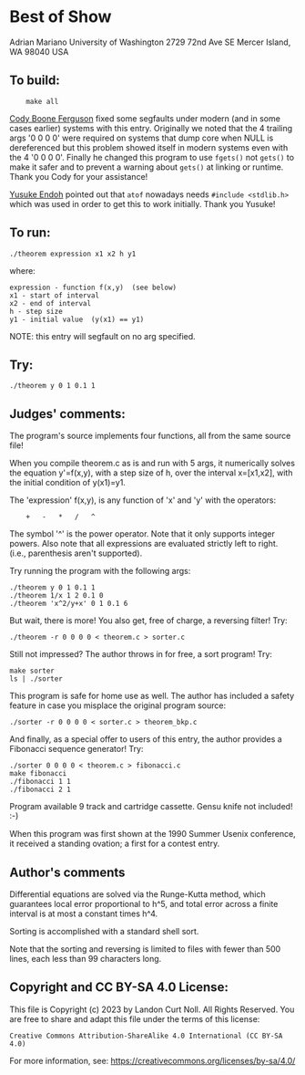 # Best of Show

Adrian Mariano
University of Washington
2729 72nd Ave SE
Mercer Island, WA 98040
USA


## To build:

        make all

[Cody Boone Ferguson](/winners.html#Cody_Boone_Ferguson) fixed some segfaults
under modern (and in some cases earlier) systems with this entry. Originally we
noted that the 4 trailing args '0 0 0 0' were required on systems that dump core
when NULL is dereferenced but this problem showed itself in modern systems even
with the 4 '0 0 0 0'. Finally he changed this program to use `fgets()` not
`gets()` to make it safer and to prevent a warning about `gets()` at linking or
runtime. Thank you Cody for your assistance!

[Yusuke Endoh](/winners.html#Yusuke_Endoh) pointed out that `atof` nowadays
needs `#include <stdlib.h>` which was used in order to get this to work
initially. Thank you Yusuke!


## To run:

	./theorem expression x1 x2 h y1

where:

	expression - function f(x,y)  (see below)
	x1 - start of interval
	x2 - end of interval
	h - step size
	y1 - initial value  (y(x1) == y1)

NOTE: this entry will segfault on no arg specified.

## Try:

	./theorem y 0 1 0.1 1



## Judges' comments:

The program's source implements four functions, all from the
same source file!

When you compile theorem.c as is and run with 5 args, it numerically
solves the equation y'=f(x,y), with a step size of h, over the interval 
x=[x1,x2], with the initial condition of y(x1)=y1.

The 'expression' f(x,y), is any function of 'x' and 'y' with the
operators:

	    +	-	*	/	^

The symbol '^' is the power operator.  Note that it only supports
integer powers.  Also note that all expressions are evaluated strictly 
left to right.  (i.e., parenthesis aren't supported).

Try running the program with the following args:

	./theorem y 0 1 0.1 1
	./theorem 1/x 1 2 0.1 0
	./theorem 'x^2/y+x' 0 1 0.1 6

But wait, there is more!  You also get, free of charge, a 
reversing filter!  Try:

	./theorem -r 0 0 0 0 < theorem.c > sorter.c

Still not impressed?  The author throws in for free, a 
sort program! Try:

	make sorter
	ls | ./sorter

This program is safe for home use as well.  The author has
included a safety feature in case you misplace the original
program source:

    ./sorter -r 0 0 0 0 < sorter.c > theorem_bkp.c

And finally, as a special offer to users of this entry,
the author provides a Fibonacci sequence generator!  Try:

    ./sorter 0 0 0 0 < theorem.c > fibonacci.c
    make fibonacci
    ./fibonacci 1 1
    ./fibonacci 2 1

Program available 9 track and cartridge cassette.  Gensu knife
not included!  :-)

When this program was first shown at the 1990 Summer Usenix 
conference, it received a standing ovation; a first for
a contest entry.



## Author's comments

Differential equations are solved via the Runge-Kutta method, 
which guarantees local error proportional to h^5, and total
error across a finite interval is at most a constant times h^4.

Sorting is accomplished with a standard shell sort.

Note that the sorting and reversing is limited to files with 
fewer than 500 lines, each less than 99 characters long.  

## Copyright and CC BY-SA 4.0 License:

This file is Copyright (c) 2023 by Landon Curt Noll.  All Rights Reserved.
You are free to share and adapt this file under the terms of this license:

    Creative Commons Attribution-ShareAlike 4.0 International (CC BY-SA 4.0)

For more information, see: https://creativecommons.org/licenses/by-sa/4.0/
